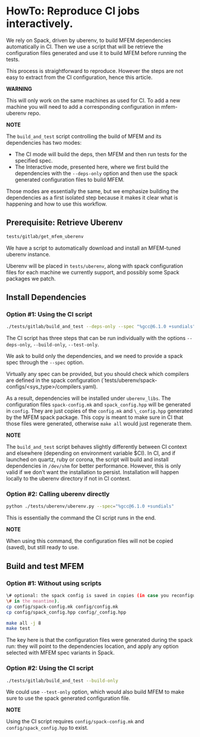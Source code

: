 # HowTo: Reproduce CI jobs interactively.

We rely on Spack, driven by uberenv, to build MFEM dependencies automatically
in CI. Then we use a script that will be retrieve the configuration files
generated and use it to build MFEM before running the tests.

This process is straightforward to reproduce. However the steps are not easy
to extract from the CI configuration, hence this article.

**WARNING**

This will only work on the same machines as used for CI. To add a new machine
you will need to add a corresponding configuration in mfem-uberenv repo.

**NOTE**

The `build_and_test` script controlling the build of MFEM and its dependencies
has two modes:
- The CI mode will build the deps, then MFEM and then run tests for the
  specified spec.
- The Interactive mode, presented here, where we first build the dependencies
  with the `--deps-only` option and then use the spack generated configuration
  files to build MFEM.

Those modes are essentially the same, but we emphasize building the
dependencies as a first isolated step because it makes it clear what is
happening and how to use this workflow.

## Prerequisite: Retrieve Uberenv

```bash
tests/gitlab/get_mfem_uberenv
```

We have a script to automatically download and install an MFEM-tuned uberenv
instance.

Uberenv will be placed in `tests/uberenv`, along with spack configuration files
for each machine we currently support, and possibly some Spack packages we
patch.


## Install Dependencies

### Option #1: Using the CI script

```bash
./tests/gitlab/build_and_test --deps-only --spec "%gcc@6.1.0 +sundials"
```

The CI script has three steps that can be run individually with the options
`--deps-only`, `--build-only`, `--test-only`.

We ask to build only the dependencies, and we need to provide a spack spec
through the `--spec` option.

Virtually any spec can be provided, but you should check which compilers are
defined in the spack configuration
(`tests/uberenv/spack-configs/<sys_type>/compilers.yaml).

As a result, dependencies will be installed under `uberenv_libs`.  The
configuration files `spack-config.mk` and `spack_config.hpp` will be generated
in `config`. They are just copies of the `config.mk` and `\_config.hpp`
generated by the MFEM spack package. This copy is meant to make sure in CI that
those files were generated, otherwise `make all` would just regenerate them.

**NOTE**

The `build_and_test` script behaves slightly differently between CI context and
elsewhere (depending on environment variable $CI). In CI, and if launched on
quartz, ruby or corona, the script will build and install dependencies in
`/dev/shm` for better performance. However, this is only valid if we don’t want
the installation to persist. Installation will happen locally to the uberenv
directory if not in CI context.

### Option #2: Calling uberenv directly

```bash
python ./tests/uberenv/uberenv.py --spec="%gcc@6.1.0 +sundials"
```

This is essentially the command the CI script runs in the end.

**NOTE**

When using this command, the configuration files will not be copied (saved),
but still ready to use.

## Build and test MFEM

### Option #1: Without using scripts

```bash
\# optional: the spack config is saved in copies (in case you reconfigure MFEM
\# in the meantime).
cp config/spack-config.mk config/config.mk
cp config/spack_config.hpp config/_config.hpp
```

```bash
make all -j 8
make test
```

The key here is that the configuration files were generated during the spack
run: they will point to the dependencies location, and apply any option
selected with MFEM spec variants in Spack.

### Option #2: Using the CI script

```bash
./tests/gitlab/build_and_test --build-only
```

We could use `--test-only` option, which would also build MFEM to make
sure to use the spack generated configuration file.

**NOTE**

Using the CI script requires `config/spack-config.mk` and
`config/spack_config.hpp` to exist.
